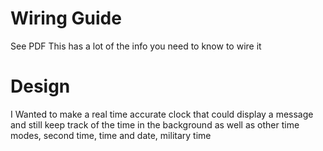 # Wiring Guide
See PDF 
This has a lot of the info you need to know to wire it
# Design
I Wanted to make a real time accurate clock that could display a message and still keep track of the time in the background
as well as other time modes, second time, time and date, military time
